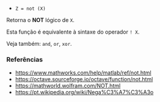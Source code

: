 - `Z = not (X)`

Retorna o **NOT** lógico de `X`.

Esta função é equivalente à sintaxe do operador `! X`.

Veja também: `and`, `or`, `xor`.

### Referências

- https://www.mathworks.com/help/matlab/ref/not.html
- https://octave.sourceforge.io/octave/function/not.html
- https://mathworld.wolfram.com/NOT.html
- https://pt.wikipedia.org/wiki/Nega%C3%A7%C3%A3o
